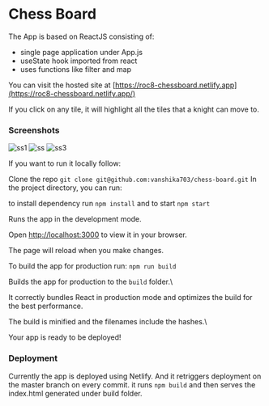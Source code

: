 # Chess Board

The App is based on ReactJS consisting of:

- single page application under App.js
- useState hook imported from react
- uses functions like filter and map

You can visit the hosted site at [https://roc8-chessboard.netlify.app](https://roc8-chessboard.netlify.app/)

If you click on any tile, it will highlight all the tiles that a knight can move to.

### Screenshots
![ss1](https://user-images.githubusercontent.com/50284087/221410057-fe8763e3-6613-4891-a265-9d38a8b02794.png)
![ss](https://user-images.githubusercontent.com/50284087/221410064-c97c6acb-dd7e-42df-a71d-732e378a90a2.png)
![ss3](https://user-images.githubusercontent.com/50284087/221410089-fd4a0d6c-98fe-4df9-8a67-2cfd50f04c64.png)


If you want to run it locally follow:

Clone the repo
`git clone git@github.com:vanshika703/chess-board.git`
In the project directory, you can run:

to install dependency run `npm install` and to start `npm start`

Runs the app in the development mode.

Open [http://localhost:3000](http://localhost:3000) to view it in your browser.

The page will reload when you make changes.

To build the app for production run: `npm run build`

Builds the app for production to the `build` folder.\

It correctly bundles React in production mode and optimizes the build for the best performance.

The build is minified and the filenames include the hashes.\

Your app is ready to be deployed!

### Deployment

Currently the app is deployed using Netlify. And it retriggers deployment on the master branch on every commit.
it runs `npm build` and then serves the index.html generated under build folder.
